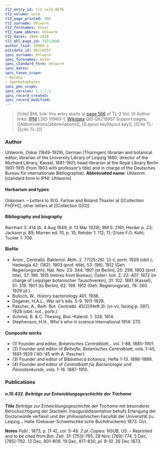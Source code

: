 ```yaml
---
tl2_entry_id: tl2_vol6_0576
tl2_volume: vol6
tl2_page_printed: 566
tl2_surname: Uhlworm
tl2_forenames: Oskar
tl2_name_abbrev: Uhlworm
tl2_dates: 1849-1929
tl2_bhl_page_id: 33212608
author_lsid: 10960-1
wikidata_id: Q6218957
ipni_surname: Uhlworm
ipni_forenames: Oskar
ipni_standard_form: Uhlworm
ipni_dates: 
ipni_taxon_scope: 
- Botany
- Spermatophytes
ipni_geo_scope: 
ipni_version: 1.1.1.1
ipni_record_created: 
ipni_record_modified:
---
```


> [!cite] BHL link: this entry starts at [page 566](https://www.biodiversitylibrary.org/page/33212608) of TL-2 Vol. VI
> Author links: [IPNI](https://www.ipni.org/a/10960-1) LSID 10960-1, [Wikidata](https://www.wikidata.org/wiki/Q6218957) QID Q6218957
> Support pages: [[Abbreviations|abbreviations]], [[Layout key|layout key]], [[Cite TL-2|cite TL-2]]

### Author

Uhlworm, Oskar (1849-1929), German (Thüringen) librarian and botanical editor; librarian of the University Library of Leipzig 1880; director of the Murhard Library, Kassel, 1881-1901; head-librarian at the Royal Library Berlin 1901-1915 (from 1903 with professor's title) and in charge of the Deutsches Bureau für internationale Bibliographie). 
**Abbreviated name**: *Uhlworm* \[standard form in IPNI: *Uhlworm*\]

#### Herbarium and types

Unknown. – *Letters* to W.G. Farlow and Roland Thaxter at [[Collection FH|FH]], other letters at [[Collection G|G]].

#### Bibliography and biography

Barnhart 3: 414 (b. 4 Aug 1849, d. 13 Mar 1929); BM 5: 2161; Herder p. 23; Jackson p. 89; Morren ed. 10, p. 10; Rehder 1: 112; TL-2/see F.G. Kohl; Tucker 1: 706.

#### Biofile

- Anon., Centralbl. Bakteriol. Abth. 2. 77(25-26): \[i\]-ii, portr. 1929 (obit.); Hedwigia 42: (162). 1903 (prof. title), 53: (96). 1912 (Geh. Regierungsrath); Nat. Nov. 23: 344. 1901 (to Berlin), 25: 299. 1903 (prof. title), 37: 196. 1915 (retires from Bureau); Österr. bot. Z. 22: 407. 1872 (in charge of Leipziger botanischer Tauschverein), 31: 102. 1881 (Kassel), 51: 319. 1901 (to Berlin), 62: 199. 1912 (Geh. Regierungsrat), 78: 360. 1929 (d.).
- Bulloch, W., History bacteriology 401. 1938.
- Degener, H.A.L., Wer ist's eds. 5-9. 1911-1928.
- Pascher, A., Beih. Bot. Centralbl. 45(2)(Heft 3): \[vi-vii, facing p. 397\]. 1928 (obit. not., portr.).
- Schmid, B. & C. Thesing, Biol.-Kalend. 1: 328. 1914.
- Stephenson, H.H., Who's who in science international 1914: 273.

#### Composite works

- (1) Founder and editor, *Botanisches Centralblatt*... vol. 1-88, 1880-1901.
- (2) Founder and editor of *Beihefte, Botanisches Centralblatt*, vols. 1-45, 1891-1929 ('40-'45 with A. Pascher).
- (3) Founder and editor of *Bibliotheca botanica*, Hefte 1-13. 1886-1889.
- (4) Founder and editor of *Centralblatt für Bacteriologie und Parasitenkunde*, vols. 1-16. 1887-1910.

### Publications

##### n.15.432. Beiträge zur Entwicklungsgeschichte der Trichome

**Title**
*Beiträge zur Entwicklungsgeschichte der Trichome* mit besonderer Berücksichtigung der Stacheln. Inauguraldissertation behufs Erlangung der Doctorwürde verfasst und der philosophischen Facultät der Universität zu Leipzig... Halle (Gebauer-Schwetschke'sche Buchdruckerei) 1873. Oct.

**Notes**
*Publ*.: 1873, p. \[1-4\], col. 5-48. *2 pl. Copies*: NSUB, US. – Reprinted and to be cited from Bot. Zeit. 31: \[753\]-765. 28 Nov, \[769\]-774. 5 Dec, \[785\]-792. 12 Dec, 801-809. 19 Dec, 817-830, *pl. 9-10.* 26 Dec 1873.

